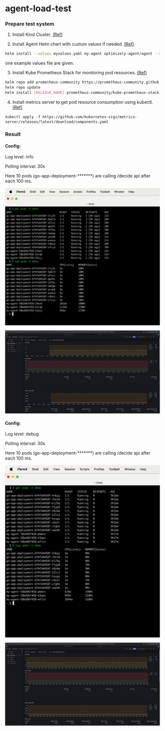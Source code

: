 # agent-load-test

### Prepare test system

1. Install Kind Cluster. [(Ref)](https://kind.sigs.k8s.io/docs/user/quick-start/)

2. Install Agent Helm chart with custom values if needed. [(Ref)](https://github.com/optimizely/optimizely-agent-helm)

```bash
helm install --values myvalues.yaml my-agent optimizely-agent/agent --version [CURRENT_VERSION]
```

one example values file are given.

3. Install Kube Prometheus Stack for monitoring pod resources. [(Ref)](https://github.com/prometheus-community/helm-charts/tree/main/charts/kube-prometheus-stack)

```bash
helm repo add prometheus-community https://prometheus-community.github.io/helm-charts
helm repo update
helm install [RELEASE_NAME] prometheus-community/kube-prometheus-stack
```

4. Install metrics server to get pod resource consumption using kubectl. [(Ref)](https://github.com/kubernetes-sigs/metrics-server)

```
kubectl apply -f https://github.com/kubernetes-sigs/metrics-server/releases/latest/download/components.yaml
```


### Result

#### Config:

Log level: info

Polling interval: 30s

Here 10 pods (go-app-deployment-*******) are calling /decide api after each 100 ms.

![img](./static/image.png)

![img](./static/grafana.png)



#### Config:

Log level: debug

Polling interval: 30s

Here 10 pods (go-app-deployment-*******) are calling /decide api after each 100 ms.

![img](./static/image-kc.png)

![img](./static/grafana-kc.png)

